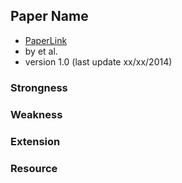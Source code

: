 Paper Name
---

- [PaperLink]()
- by []() et al.
- version 1.0 (last update xx/xx/2014)


### Strongness

### Weakness

### Extension

### Resource
